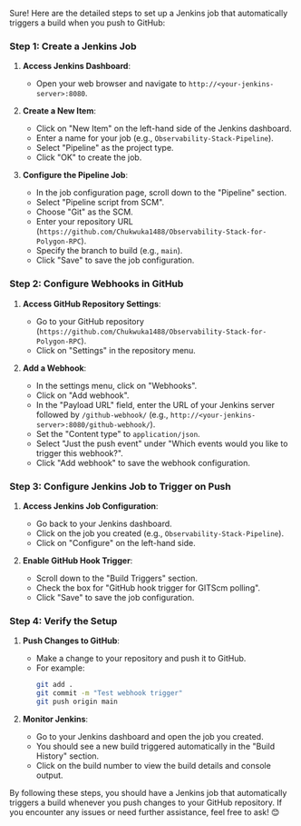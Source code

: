 Sure! Here are the detailed steps to set up a Jenkins job that automatically triggers a build when you push to GitHub:

### Step 1: Create a Jenkins Job

1. **Access Jenkins Dashboard**:

   - Open your web browser and navigate to `http://<your-jenkins-server>:8080`.

2. **Create a New Item**:

   - Click on "New Item" on the left-hand side of the Jenkins dashboard.
   - Enter a name for your job (e.g., `Observability-Stack-Pipeline`).
   - Select "Pipeline" as the project type.
   - Click "OK" to create the job.

3. **Configure the Pipeline Job**:
   - In the job configuration page, scroll down to the "Pipeline" section.
   - Select "Pipeline script from SCM".
   - Choose "Git" as the SCM.
   - Enter your repository URL (`https://github.com/Chukwuka1488/Observability-Stack-for-Polygon-RPC`).
   - Specify the branch to build (e.g., `main`).
   - Click "Save" to save the job configuration.

### Step 2: Configure Webhooks in GitHub

1. **Access GitHub Repository Settings**:

   - Go to your GitHub repository (`https://github.com/Chukwuka1488/Observability-Stack-for-Polygon-RPC`).
   - Click on "Settings" in the repository menu.

2. **Add a Webhook**:
   - In the settings menu, click on "Webhooks".
   - Click on "Add webhook".
   - In the "Payload URL" field, enter the URL of your Jenkins server followed by `/github-webhook/` (e.g., `http://<your-jenkins-server>:8080/github-webhook/`).
   - Set the "Content type" to `application/json`.
   - Select "Just the push event" under "Which events would you like to trigger this webhook?".
   - Click "Add webhook" to save the webhook configuration.

### Step 3: Configure Jenkins Job to Trigger on Push

1. **Access Jenkins Job Configuration**:

   - Go back to your Jenkins dashboard.
   - Click on the job you created (e.g., `Observability-Stack-Pipeline`).
   - Click on "Configure" on the left-hand side.

2. **Enable GitHub Hook Trigger**:
   - Scroll down to the "Build Triggers" section.
   - Check the box for "GitHub hook trigger for GITScm polling".
   - Click "Save" to save the job configuration.

### Step 4: Verify the Setup

1. **Push Changes to GitHub**:

   - Make a change to your repository and push it to GitHub.
   - For example:
     ```sh
     git add .
     git commit -m "Test webhook trigger"
     git push origin main
     ```

2. **Monitor Jenkins**:
   - Go to your Jenkins dashboard and open the job you created.
   - You should see a new build triggered automatically in the "Build History" section.
   - Click on the build number to view the build details and console output.

By following these steps, you should have a Jenkins job that automatically triggers a build whenever you push changes to your GitHub repository. If you encounter any issues or need further assistance, feel free to ask! 😊
